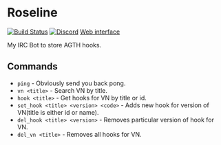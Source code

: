 # Roseline

[![Build Status](https://travis-ci.org/DoumanAsh/roseline.rs.svg?branch=master)](https://travis-ci.org/DoumanAsh/roseline.rs)
[![Discord](https://discordapp.com/api/guilds/417300579988275202/widget.png)](https://discord.gg/zSYEFb4)
[Web interface](http://roseline.duckdns.org)

My IRC Bot to store AGTH hooks.

## Commands

* `ping` - Obviously send you back pong.
* `vn <title>` - Search VN by title.
* `hook <title>` - Get hooks for VN by title or id.
* `set_hook <title> <version> <code>` - Adds new hook for version of VN(title is either id or name).
* `del_hook <title> <version>` - Removes particular version of hook for VN.
* `del_vn <title>` - Removes all hooks for VN.
